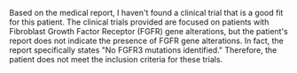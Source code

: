 Based on the medical report, I haven't found a clinical trial that is a good fit for this patient. The clinical trials provided are focused on patients with Fibroblast Growth Factor Receptor (FGFR) gene alterations, but the patient's report does not indicate the presence of FGFR gene alterations. In fact, the report specifically states "No FGFR3 mutations identified." Therefore, the patient does not meet the inclusion criteria for these trials.